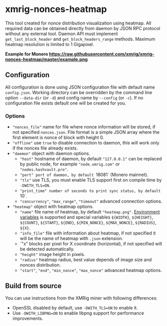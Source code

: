 # xmrig-nonces-heatmap

This tool created for nonce distribution visualization using heatmap. All required data can be obtained directly from daemon by JSON RPC protocol without any external tool. Daemon API must implement `get_last_block_header` and `get_block_headers_range` methods. Maximum heatmap resolution is limited to 1 Gigapixel.

**Example for Monero https://raw.githubusercontent.com/xmrig/xmrig-nonces-heatmap/master/example.png**

## Configuration

All configuration is done using JSON configuration file with default name `config.json`. Working directory can be overridden by the command line option `--data-dir` (or `-d`) and config name by `--config` (or `-c`). If no configuration file exists default one will be created for you.

### Options

* `"nonces_file"` name for file where nonce information will be stored, if not specified `nonces.json`. File format is a simple JSON array where the first element is nonce of block with height 0.
* `"offline"` use `true` to disable connection to daemon, this will work only if the nonces file already exists.
* `"daemon"` object with daemon options.
    * `"host"` hostname of daemon, by default `"127.0.0.1"` can be replaced by public node, for example `"node.xmrig.com"` or `"nodes.hashvault.pro"`.
    * `"port" port of daemon, by default `18081` (Monero mainnet).
    * `"tls"` use TLS, you must enable TLS support first on compile time by `-DWITH_TLS=ON`.
    * `"print_time" number of seconds to print sync status, by default `10`.
    * `"concurrency"`, `"max_range"`, `"timeout"` advanced connection options.
* `"heatmap"` object with heatmap options.
    * `"name"` file name of heatmap, by default `"heatmap.png"`. [Environment variables](https://xmrig.com/docs/miner/environment-variables) is supported and special variables `${WIDTH}`, `${HEIGHT}`, `${COUNT}`, `${START}`, `${END}`, `${MIN_NONCE}`, `${MAX_NONCE}`, `${RADIUS}`, `${X}`.
    * `"info_file"` file with information about heatmap, if not specified it will be the name of heatmap with `.json` extension.
    * `"x" blocks per pixel for X coordinate (horizontal), if not specified will be detected automatically.
    * `"height"` image height in pixels.
    * `"radius"` heatmap radius, best value depends of image size and nonces distribution.
    * `"start"`, `"end"`, `"min_nonce"`, `"max_nonce"` advanced heatmap options.

## Build from source

You can use instructions from the XMRig miner with following differences:

* OpenSSL disabled by default, use `-DWITH_TLS=ON` to enable it.
* Use `-DWITH_LIBPNG=ON` to enable libpng support for performance improvements.
